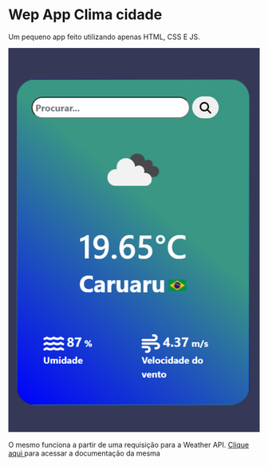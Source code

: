 <h1>Wep App Clima cidade</h1>
<p>Um pequeno app feito utilizando apenas HTML, CSS E JS.</p>
<img src="assets/clima_app.png">
<p>O mesmo funciona a partir de uma requisição para a Weather API. <a href="https://openweathermap.org/api">Clique aqui </a> para acessar a documentação da mesma </p>
